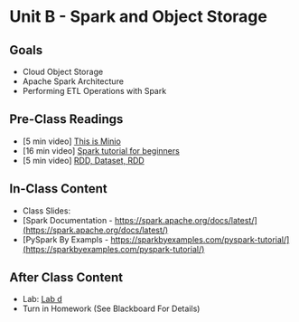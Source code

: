 # Unit B - Spark and Object Storage

## Goals

- Cloud Object Storage 
- Apache Spark Architecture 
- Performing ETL Operations with Spark

## Pre-Class Readings

- [5 min video] [This is Minio](https://www.youtube.com/watch?v=vF0lQh0XOCs)
- [16 min video] [Spark tutorial for beginners](https://www.youtube.com/watch?v=QaoJNXW6SQo)
- [5 min video] [RDD, Dataset, RDD](https://www.youtube.com/watch?v=26zl50iNBp8)

## In-Class Content

- Class Slides: <!--[D-Spark-Object-Storage.pptx](D-Spark-Object-Storage.pptx) -->
- [Spark Documentation - https://spark.apache.org/docs/latest/](https://spark.apache.org/docs/latest/)
- [PySpark By Exampls - https://sparkbyexamples.com/pyspark-tutorial/](https://sparkbyexamples.com/pyspark-tutorial/)


## After Class Content

- Lab: [Lab d](Lab-D.md)
- Turn in Homework (See Blackboard For Details)